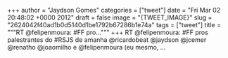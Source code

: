 
+++
author = "Jaydson Gomes"
categories = ["tweet"]
date = "Fri Mar 02 20:48:02 +0000 2012"
draft = false
image = "{TWEET_IMAGE}"
slug = "2624042f40ad1b0d5140d1be1792b67286b1e74a"
tags = ["tweet"]
title = """RT @felipenmoura: #FF pro..."""
+++
RT @felipenmoura: #FF pros palestrantes do #RSJS de amanha @ricardobeat @jaydson @jcemer @renatho @joaomilho e @felipenmoura (eu mesmo,  ...
